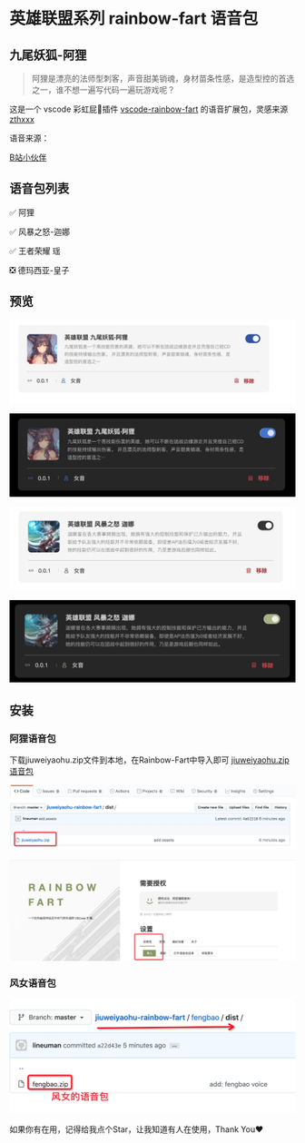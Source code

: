 # 英雄联盟系列 rainbow-fart 语音包

## 九尾妖狐-阿狸
>阿狸是漂亮的法师型刺客，声音甜美销魂，身材苗条性感，是造型控的首选之一，谁不想一遍写代码一遍玩游戏呢？

这是一个 vscode 彩虹屁🌈插件 [vscode-rainbow-fart](https://github.com/SaekiRaku/vscode-rainbow-fart) 的语音扩展包，灵感来源 [zthxxx](https://github.com/zthxxx/kugimiya-rainbow-fart)


语音来源：

[B站小伙伴](https://www.bilibili.com/video/BV1FW411X778?from=search&seid=2545271515529161195)

## 语音包列表
:white_check_mark: 阿狸

:white_check_mark: 风暴之怒-迦娜

:white_check_mark: 王者荣耀 瑶

:negative_squared_cross_mark: 德玛西亚-皇子

## 预览

![white](./result/white.png)

![dark](./result/dark.png)

![fengbao](./result/fengbao.png)

![darkfeng](./result/dark_feng.png)


## 安装
### 阿狸语音包
下载jiuweiyaohu.zip文件到本地，在Rainbow-Fart中导入即可
[jiuweiyaohu.zip语音包](https://github.com/lineuman/jiuweiyaohu-rainbow-fart/files/4813398/jiuweiyaohu.zip)

![zipfile](./result/zipfile.png)


![import](./result/import.png)

### 风女语音包
![voice](./result/fengvoice.png)


如果你有在用，记得给我点个Star，让我知道有人在使用，Thank You❤️
